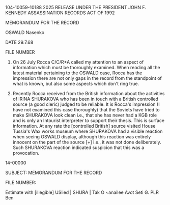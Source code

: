 104-10059-10188 2025 RELEASE UNDER THE PRESIDENT JOHN F. KENNEDY ASSASSINATION RECORDS ACT OF 1992

MEMORANDUM FOR THE RECORD

OSWALD
Nasenko

DATE
29.7.68

FILE NUMBER

1. On 26 July Rocca C/C/R+A called my attention to an aspect of information which must be thoroughly examined. When reading all the latest material pertaining to the OSWALD case, Rocca has the impression there are not only gaps in the record from the standpoint of what is known, but also some aspects which don't ring true.

2. Recently Rocca received from the British information about the activities of IRINA SHURAKOVA who has been in touch with a British controlled source (a good cleric) judged to be reliable. It is Rocca's impression (I have not examined this case thoroughly) that the Soviets have tried to make SHURAKOVA look clean i.e., that she has never had a KGB role and is only an Intourist interpreter to support their thesis. This is surface information. At any rate the [controlled British] source visited House Tussia's Wax works museum where SHURAKOVA had a visible reaction when seeing OSWALD display, although this reaction was entirely innocent on the part of the source [+] i.e., it was not done deliberately. Such SHURAKOVA reaction indicated suspicion that this was a provocation.

14-00000

SUBJECT: MEMORANDUM FOR THE RECORD

FILE NUMBER:

Estimate with [illegible] USlied | SHURA |
Tak O ~anailee Avot
Seti G. PLR Ben
